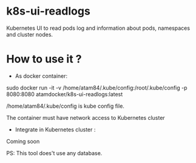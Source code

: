 # k8s-ui-readlogs

Kubernetes UI to read pods log and information about pods, namespaces and cluster nodes.


# How to use it ?

  - As docker container:

sudo docker run -it -v /home/atam84/.kube/config:/root/.kube/config -p 8080:8080 atamdocker/k8s-ui-readlogs:latest

/home/atam84/.kube/config is kube config file.

The container must have network access to Kubernetes cluster 

 - Integrate in Kubernetes cluster :

Coming soon


PS: This tool does't use any database.

